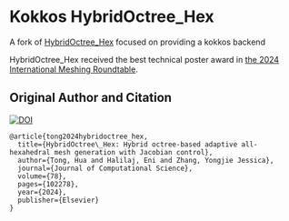 
# Kokkos HybridOctree_Hex
A fork of [HybridOctree_Hex](https://github.com/CMU-CBML/HybridOctree_Hex) focused on providing a kokkos backend

HybridOctree_Hex received the best technical poster award in [the 2024 International Meshing Roundtable](https://internationalmeshingroundtable.com/awards/).

## Original Author and Citation

[![DOI](https://img.shields.io/badge/DOI-10.1016/j.jocs.2024.102278-blue)](https://doi.org/10.1016/j.jocs.2024.102278)

```angular2html
@article{tong2024hybridoctree_hex,
  title={HybridOctree\_Hex: Hybrid octree-based adaptive all-hexahedral mesh generation with Jacobian control},
  author={Tong, Hua and Halilaj, Eni and Zhang, Yongjie Jessica},
  journal={Journal of Computational Science},
  volume={78},
  pages={102278},
  year={2024},
  publisher={Elsevier}
}
```


